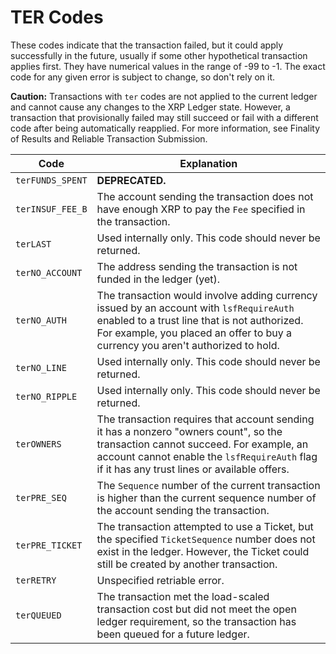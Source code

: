 # TER Codes

These codes indicate that the transaction failed, but it could apply successfully in the future, usually if some other hypothetical transaction applies first. They have numerical values in the range of -99 to -1. The exact code for any given error is subject to change, so don't rely on it.

**Caution:** Transactions with `ter` codes are not applied to the current ledger and cannot cause any changes to the XRP Ledger state. However, a transaction that provisionally failed may still succeed or fail with a different code after being automatically reapplied. For more information, see Finality of Results and Reliable Transaction Submission.

| Code             | Explanation                                                                                                                                                                                                                      |
| ---------------- | -------------------------------------------------------------------------------------------------------------------------------------------------------------------------------------------------------------------------------- |
| `terFUNDS_SPENT` | **DEPRECATED.**                                                                                                                                                                                                                  |
| `terINSUF_FEE_B` | The account sending the transaction does not have enough XRP to pay the `Fee` specified in the transaction.                                                                                                                      |
| `terLAST`        | Used internally only. This code should never be returned.                                                                                                                                                                        |
| `terNO_ACCOUNT`  | The address sending the transaction is not funded in the ledger (yet).                                                                                                                                                           |
| `terNO_AUTH`     | The transaction would involve adding currency issued by an account with `lsfRequireAuth` enabled to a trust line that is not authorized. For example, you placed an offer to buy a currency you aren't authorized to hold.       |
| `terNO_LINE`     | Used internally only. This code should never be returned.                                                                                                                                                                        |
| `terNO_RIPPLE`   | Used internally only. This code should never be returned.                                                                                                                                                                        |
| `terOWNERS`      | The transaction requires that account sending it has a nonzero "owners count", so the transaction cannot succeed. For example, an account cannot enable the `lsfRequireAuth` flag if it has any trust lines or available offers. |
| `terPRE_SEQ`     | The `Sequence` number of the current transaction is higher than the current sequence number of the account sending the transaction.                                                                                              |
| `terPRE_TICKET`  | The transaction attempted to use a Ticket, but the specified `TicketSequence` number does not exist in the ledger. However, the Ticket could still be created by another transaction.                                            |
| `terRETRY`       | Unspecified retriable error.                                                                                                                                                                                                     |
| `terQUEUED`      | The transaction met the load-scaled transaction cost but did not meet the open ledger requirement, so the transaction has been queued for a future ledger.                                                                       |
